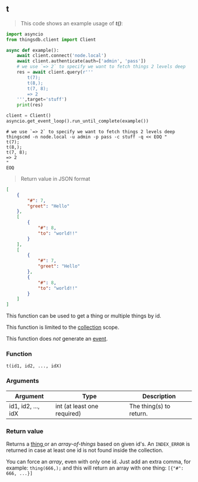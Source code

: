 ## t
> This code shows an example usage of ***t()***:

```python
import asyncio
from thingsdb.client import Client

async def example():
    await client.connect('node.local')
    await client.authenticate(auth=['admin', 'pass'])
    # we use `=> 2` to specify we want to fetch things 2 levels deep
    res = await client.query(r'''
        t(7);
        t(8,);
        t(7, 8);
        => 2
    ''',target='stuff')
    print(res)

client = Client()
asyncio.get_event_loop().run_until_complete(example())
```

```shell
# we use `=> 2` to specify we want to fetch things 2 levels deep
thingscmd -n node.local -u admin -p pass -c stuff -q << EOQ "
t(7);
t(8,);
t(7, 8);
=> 2
"
EOQ
```

> Return value in JSON format

```json
[
    {
        "#": 7,
        "greet": "Hello"
    },
    [
        {
            "#": 8,
            "to": "world!!"
        }
    ],
    [
        {
            "#": 7,
            "greet": "Hello"
        },
        {
            "#": 8,
            "to": "world!!"
        }
    ]
]
```

This function can be used to get a thing or multiple things by id.

This function is limited to the [collection](#collection-api) scope.

This function does *not* generate an [event](#events).

### Function
`t(id1, id2, ..., idX)`

### Arguments
Argument | Type | Description
-------- | ---- | -----------
id1, id2, ..., idX | int (at least one required) | The thing(s) to return.

### Return value
Returns a [thing ](#thing) or an *array-of-things* based on given id's.
An `INDEX_ERROR` is returned in case at least one id is not found inside the collection.

<aside class="notice">
You can force an <i>array</i>, even with only one id. Just add an extra comma,
for example: <code>thing(666,);</code> and this will return an array with one thing: <code>[{"#": 666, ...}]</code>
</aside>
